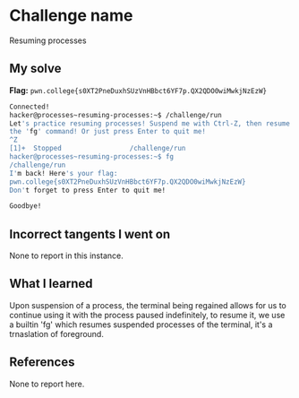 # Challenge name 
Resuming processes

## My solve
**Flag:** `pwn.college{s0XT2PneDuxhSUzVnHBbct6YF7p.QX2QDO0wiMwkjNzEzW}`

```bash
Connected!                                                                        
hacker@processes~resuming-processes:~$ /challenge/run
Let's practice resuming processes! Suspend me with Ctrl-Z, then resume me with 
the 'fg' command! Or just press Enter to quit me!
^Z
[1]+  Stopped                 /challenge/run
hacker@processes~resuming-processes:~$ fg
/challenge/run
I'm back! Here's your flag:
pwn.college{s0XT2PneDuxhSUzVnHBbct6YF7p.QX2QDO0wiMwkjNzEzW}
Don't forget to press Enter to quit me!

Goodbye!
```

## Incorrect tangents I went on
None to report in this instance.

## What I learned
Upon suspension of a process, the terminal being regained allows for us to continue using it with the process paused indefinitely, to resume it, we use a builtin 'fg' which resumes suspended processes of the terminal, it's a trnaslation of foreground.

## References
None to report here.
